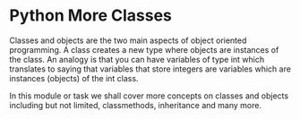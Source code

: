 # Python More Classes

Classes and objects are the two main aspects of object oriented programming. A class creates a new type where objects are instances of the class. An analogy is that you can have variables of type int which translates to saying that variables that store integers are variables which are instances (objects) of the int class.

In this module or task we shall cover more concepts on classes and objects including but not limited, classmethods, inheritance and many more.
